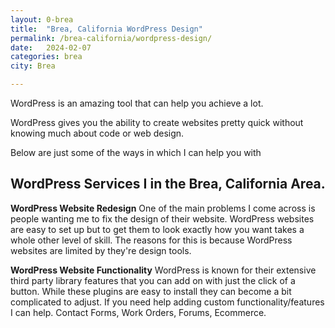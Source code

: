 ```yaml
---
layout: 0-brea
title:  "Brea, California WordPress Design"
permalink: /brea-california/wordpress-design/
date:   2024-02-07
categories: brea
city: Brea

---
```


WordPress is an amazing tool that can help you achieve a lot.

WordPress gives you the ability to create websites pretty quick without knowing much about code or web design.

Below are just some of the ways in which I can help you with 

## WordPress Services I in the Brea, California Area.

**WordPress Website Redesign**
One of the main problems I come across is people wanting me to fix the design of their website. WordPress websites are easy to set up but to get them to look exactly how you want takes a whole other level of skill. The reasons for this is because WordPress websites are limited by they're design tools.  

**WordPress Website Functionality**
WordPress is known for their extensive third party library features that you can add on with just the click of a button.  While these plugins are easy to install they can become a bit complicated to adjust.  If you need help adding custom functionality/features I can help.
Contact Forms, Work Orders, Forums, Ecommerce.
